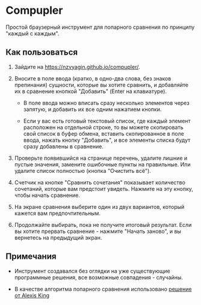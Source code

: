 # Compupler

Простой браузерный инструмент для попарного сравнения по принципу "каждый с каждым".

## Как пользоваться

1. Зайдите на https://nzvyagin.github.io/compupler/.

2. Вносите в поле ввода (кратко, в одно-два слова, без знаков препинания) сущности, которые вы хотите сравнить, и добавляйте их в сравнение кнопкой "Добавить" (Enter на клавиатуре).

   * В поле ввода можно вписать сразу несколько элементов через запятую, и добавить их все одним нажатием кнопки.

   * Если у вас есть готовый текстовый список, где каждый элемент расположен на отдельной строке, то вы можете скопировать свой список в буфер обмена, вставить скопированное в поле ввода, нажать кнопку "Добавить", и все элементы списка будут сразу добавлены в сравнение.

3. Проверьте появившийся на странице перечень, удалите лишние и пустые значения, замените ошибочные пункты на правильные. Или удалите список полностью (кнопка "Очистить всё").

4. Счетчик на кнопке "Сравнить сочетания" показывает количество сочетаний, которые вам предстоит увидеть. Нажмите на эту кнопку, чтобы начать сравнение.

5. На экране сравнения выберите один из двух вариантов, который кажется вам предпочтительным.

6. Продолжайте выбирать, пока не получите итоговый результат. Если вы хотите прервать сравнение - нажмите "Начать заново", и вы вернетесь на предыдущий экран.

## Примечания

* Инструмент создавался без оглядки на уже существующие программные решения, все возможные совпадения - случайны.

* В качестве алгоритма попарного сравнения использовано [решение от Alexis King](https://codereview.stackexchange.com/questions/75658/pairwise-combinations-of-an-array-in-javascript#answer-75663)
